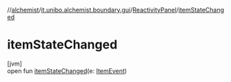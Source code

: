 //[alchemist](../../../index.md)/[it.unibo.alchemist.boundary.gui](../index.md)/[ReactivityPanel](index.md)/[itemStateChanged](item-state-changed.md)

# itemStateChanged

[jvm]\
open fun [itemStateChanged](item-state-changed.md)(e: [ItemEvent](https://docs.oracle.com/javase/8/docs/api/java/awt/event/ItemEvent.html))
